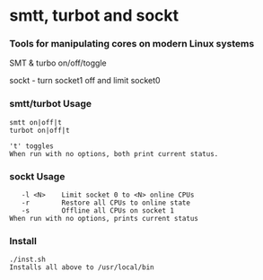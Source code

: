 # smtt, turbot and sockt
### Tools for manipulating cores on modern Linux systems
SMT & turbo on/off/toggle

sockt - turn socket1 off and limit socket0

### smtt/turbot Usage
```
smtt on|off|t
turbot on|off|t

't' toggles
When run with no options, both print current status.
```
### sockt Usage
```
   -l <N>    Limit socket 0 to <N> online CPUs
   -r        Restore all CPUs to online state
   -s        Offline all CPUs on socket 1
When run with no options, prints current status
```
### Install
```
./inst.sh
Installs all above to /usr/local/bin
```
